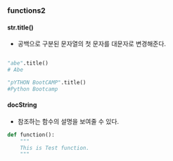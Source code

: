 ### functions2

#### str.title()

- 공백으로 구분된 문자열의 첫 문자를 대문자로 변경해준다.

```python

"abe".title()
# Abe

"pYTHON BootCAMP".title()
#Python Bootcamp

```

#### docString

- 참조하는 함수의 설명을 보여줄 수 있다.

```python
def function():
    """
    This is Test function.
    """
```
